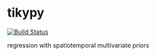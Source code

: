 # tikypy
[![Build Status](https://travis-ci.com/gallantlab/tikypy.svg?token=DG1xpt4Upohy9kdU6zzg&branch=master)](https://travis-ci.com/gallantlab/tikypy)

regression with spatiotemporal multivariate priors
